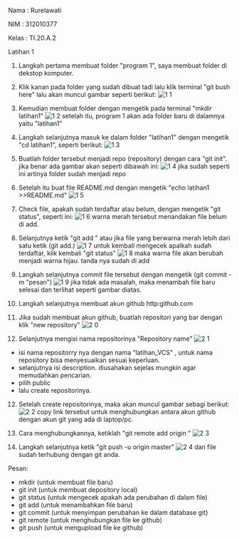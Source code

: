 Nama    : Rurelawati

NIM     : 312010377

Kelas   : TI.20.A.2


Latihan 1
1. Langkah pertama membuat folder "program 1", saya membuat folder di dekstop komputer.
2. Klik kanan pada folder yang sudah dibuat tadi lalu klik terminal "git bush here" lalu akan muncul gambar seperti berikut:
![1 1](https://user-images.githubusercontent.com/72727632/96370055-ceef2100-1186-11eb-9026-c4fab7952a28.png)

3. Kemudian membuat folder dengan mengetik pada terminal "mkdir latihan1"
![1 2](https://user-images.githubusercontent.com/72727632/96370206-41f89780-1187-11eb-8067-ec5a7a7b281a.png)
setelah itu, program 1 akan ada folder baru di dalamnya yaitu "latihan1"

4. Langkah selanjutnya masuk ke dalam folder "latihan1" dengan mengetik "cd latihan1", seperti berikut:
![1 3](https://user-images.githubusercontent.com/72727632/96370424-eda1e780-1187-11eb-86ab-b828c21b4123.png)

5. Buatlah folder tersebut menjadi repo (repository) dengan cara "git init". jika benar ada gambar akan seperti dibawah ini:
![1 4](https://user-images.githubusercontent.com/72727632/96370570-85073a80-1188-11eb-84d9-474c5a57ce46.png)
jika sudah seperti ini artinya folder sudah menjadi repo

6. Setelah itu buat file README.md dengan mengetik "echo latihan1 >>README.md" 
![1 5](https://user-images.githubusercontent.com/72727632/96370600-9a7c6480-1188-11eb-8e1e-31ee8feef3bf.png)

7. Check file, apakah sudah terdaftar atau belum, dengan mengetik "git status", seperti ini:
![1 6](https://user-images.githubusercontent.com/72727632/96370609-9f411880-1188-11eb-8629-1af7615fd15d.png)
warna merah tersebut menandakan file belum di add.

8. Selanjutnya ketik "git add <file>" atau jika file yang berwarna merah lebih dari satu ketik (git add.)
![1 7](https://user-images.githubusercontent.com/72727632/96371087-45415280-118a-11eb-9bd5-1894a0112ec1.png)
untuk kembali mengecek apalkah sudah terdaftar, klik kembali "git status" 
![1 8](https://user-images.githubusercontent.com/72727632/96371172-9f421800-118a-11eb-80e0-f0977d27efeb.png)
maka warna file akan berubah menjadi warna hijau. tanda nya sudah di add
  
9. Langkah selanjutnya commit file tersebut dengan mengetik (git commit -m "pesan") 
![1 9](https://user-images.githubusercontent.com/72727632/96371390-bcc3b180-118b-11eb-8b8d-d220020d6571.png)
 jika tidak ada masalah, maka menambah file baru selesai dan terlihat seperti gambar diatas.

10. Langkah selanjutnya membuat akun github http:github.com
11. Jika sudah membuat akun github, buatlah repositori yang bar dengan klik "new repository"
![2 0](https://user-images.githubusercontent.com/72727632/96371571-7ae73b00-118c-11eb-83e3-fb691cb4f7f6.png)

11. Selanjutnya mengisi nama repositorinya "Repository name"
![2 1](https://user-images.githubusercontent.com/72727632/96371718-5c357400-118d-11eb-9eee-0a3dfda7873b.png)
- isi nama repositorry nya dengan nama "latihan_VCS" , untuk nama repository bisa menyesuaikan sesuai keperluan.
- selanjutnya isi description. diusahakan sejelas mungkin agar memudahkan pencarian.
- pilih public
- lalu create repositorinya.

12. Setelah create repositorinya, maka akan muncul gambar sebagi berikut:
![2 2](https://user-images.githubusercontent.com/72727632/96371914-69069780-118e-11eb-922b-30bccd5e42de.png)
copy link tersebut untuk menghubungkan antara akun github dengan akun git yang ada di laptop/pc.

13. Cara menghubungkannya, ketiklah "git remote add origin <link>"
![2 3](https://user-images.githubusercontent.com/72727632/96372052-41fc9580-118f-11eb-99b4-ccd0f5647769.png)

14. Langkah selanjutnya ketik "git push -u origin master"
![2 4](https://user-images.githubusercontent.com/72727632/96372194-01e9e280-1190-11eb-94f8-c14084cbbc13.png)
dan file sudah terhubung dengan git anda.



Pesan:
- mkdir <file name> (untuk membuat file baru)
- git init (untuk membuat depository local)
- git status (untuk mengecek apakah ada perubahan di dalam file)
- git add (untuk menambahkan file baru)
- git commit (untuk menyimpan perubahan ke dalam database git)
- git remote (untuk menghubungkan file ke github)
- git push (untuk mengupload file ke github)
